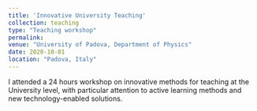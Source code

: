```yaml
---
title: 'Innovative University Teaching'
collection: teaching
type: "Teaching workshop"
permalink:
venue: "University of Padova, Department of Physics"
date: 2020-10-01
location: "Padova, Italy"
---
```

I attended a 24 hours workshop on innovative methods for teaching at the University level, with particular attention to active learning methods and new technology-enabled solutions.
